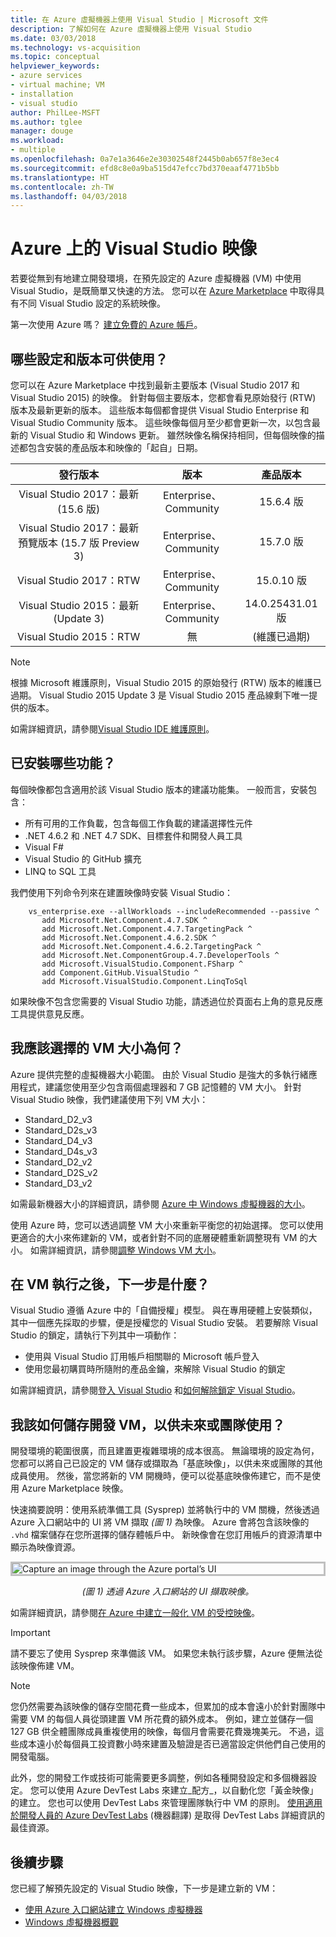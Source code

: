 ```yaml
---
title: 在 Azure 虛擬機器上使用 Visual Studio | Microsoft 文件
description: 了解如何在 Azure 虛擬機器上使用 Visual Studio
ms.date: 03/03/2018
ms.technology: vs-acquisition
ms.topic: conceptual
helpviewer_keywords:
- azure services
- virtual machine; VM
- installation
- visual studio
author: PhilLee-MSFT
ms.author: tglee
manager: douge
ms.workload:
- multiple
ms.openlocfilehash: 0a7e1a3646e2e30302548f2445b0ab657f8e3ec4
ms.sourcegitcommit: efd8c8e0a9ba515d47efcc7bd370eaaf4771b5bb
ms.translationtype: HT
ms.contentlocale: zh-TW
ms.lasthandoff: 04/03/2018
---
```

# <a id="top"> </a> Azure 上的 Visual Studio 映像
若要從無到有地建立開發環境，在預先設定的 Azure 虛擬機器 (VM) 中使用 Visual Studio，是既簡單又快速的方法。 您可以在 [Azure Marketplace](https://azuremarketplace.microsoft.com/marketplace/apps?search=%22visual%20studio%202017%22&page=1) 中取得具有不同 Visual Studio 設定的系統映像。

第一次使用 Azure 嗎？ [建立免費的 Azure 帳戶](https://azure.microsoft.com/free)。

## <a name="what-configurations-and-versions-are-available"></a>哪些設定和版本可供使用？
您可以在 Azure Marketplace 中找到最新主要版本 (Visual Studio 2017 和 Visual Studio 2015) 的映像。 針對每個主要版本，您都會看見原始發行 (RTW) 版本及最新更新的版本。 這些版本每個都會提供 Visual Studio Enterprise 和 Visual Studio Community 版本。 這些映像每個月至少都會更新一次，以包含最新的 Visual Studio 和 Windows 更新。 雖然映像名稱保持相同，但每個映像的描述都包含安裝的產品版本和映像的「起自」日期。

| 發行版本                                              | 版本                     |     產品版本     |
|:------------------------------------------------------------:|:----------------------------:|:-----------------------:|
| Visual Studio 2017：最新 (15.6 版)                    |    Enterprise、Community     |      15.6.4 版     |
| Visual Studio 2017：最新預覽版本 (15.7 版 Preview 3) |    Enterprise、Community     |      15.7.0 版     |
|         Visual Studio 2017：RTW                              |    Enterprise、Community     |      15.0.10 版    |
|   Visual Studio 2015：最新 (Update 3)                      |    Enterprise、Community     |  14.0.25431.01 版  |
|         Visual Studio 2015：RTW                              |             無             | (維護已過期) |

> [!NOTE]
> 根據 Microsoft 維護原則，Visual Studio 2015 的原始發行 (RTW) 版本的維護已過期。 Visual Studio 2015 Update 3 是 Visual Studio 2015 產品線剩下唯一提供的版本。

如需詳細資訊，請參閱[Visual Studio IDE 維護原則](/visualstudio/productinfo/vs-servicing-vs)。

## <a name="what-features-are-installed"></a>已安裝哪些功能？
每個映像都包含適用於該 Visual Studio 版本的建議功能集。 一般而言，安裝包含：

* 所有可用的工作負載，包含每個工作負載的建議選擇性元件
* .NET 4.6.2 和 .NET 4.7 SDK、目標套件和開發人員工具
* Visual F#
* Visual Studio 的 GitHub 擴充
* LINQ to SQL 工具

我們使用下列命令列來在建置映像時安裝 Visual Studio：

```shell
    vs_enterprise.exe --allWorkloads --includeRecommended --passive ^
       add Microsoft.Net.Component.4.7.SDK ^
       add Microsoft.Net.Component.4.7.TargetingPack ^
       add Microsoft.Net.Component.4.6.2.SDK ^
       add Microsoft.Net.Component.4.6.2.TargetingPack ^
       add Microsoft.Net.ComponentGroup.4.7.DeveloperTools ^
       add Microsoft.VisualStudio.Component.FSharp ^
       add Component.GitHub.VisualStudio ^
       add Microsoft.VisualStudio.Component.LinqToSql
```

如果映像不包含您需要的 Visual Studio 功能，請透過位於頁面右上角的意見反應工具提供意見反應。

## <a name="what-size-vm-should-i-choose"></a>我應該選擇的 VM 大小為何？
Azure 提供完整的虛擬機器大小範圍。 由於 Visual Studio 是強大的多執行緒應用程式，建議您使用至少包含兩個處理器和 7 GB 記憶體的 VM 大小。 針對 Visual Studio 映像，我們建議使用下列 VM 大小：

   * Standard_D2_v3
   * Standard_D2s_v3
   * Standard_D4_v3
   * Standard_D4s_v3
   * Standard_D2_v2
   * Standard_D2S_v2
   * Standard_D3_v2

如需最新機器大小的詳細資訊，請參閱 [Azure 中 Windows 虛擬機器的大小](/azure/virtual-machines/windows/sizes)。

使用 Azure 時，您可以透過調整 VM 大小來重新平衡您的初始選擇。 您可以使用更適合的大小來佈建新的 VM，或者針對不同的底層硬體重新調整現有 VM 的大小。 如需詳細資訊，請參閱[調整 Windows VM 大小](/azure/virtual-machines/windows/resize-vm)。

## <a name="after-the-vm-is-running-whats-next"></a>在 VM 執行之後，下一步是什麼？
Visual Studio 遵循 Azure 中的「自備授權」模型。 與在專用硬體上安裝類似，其中一個應先採取的步驟，便是授權您的 Visual Studio 安裝。 若要解除 Visual Studio 的鎖定，請執行下列其中一項動作：
- 使用與 Visual Studio 訂用帳戶相關聯的 Microsoft 帳戶登入
- 使用您最初購買時所隨附的產品金鑰，來解除 Visual Studio 的鎖定

如需詳細資訊，請參閱[登入 Visual Studio](../ide/signing-in-to-visual-studio.md) 和[如何解除鎖定 Visual Studio](../ide/how-to-unlock-visual-studio.md)。

## <a name="how-do-i-save-the-development-vm-for-future-or-team-use"></a>我該如何儲存開發 VM，以供未來或團隊使用？

開發環境的範圍很廣，而且建置更複雜環境的成本很高。 無論環境的設定為何，您都可以將自己已設定的 VM 儲存或擷取為「基底映像」，以供未來或團隊的其他成員使用。 然後，當您將新的 VM 開機時，便可以從基底映像佈建它，而不是使用 Azure Marketplace 映像。

快速摘要說明：使用系統準備工具 (Sysprep) 並將執行中的 VM 關機，然後透過 Azure 入口網站中的 UI 將 VM 擷取 *(圖 1)* 為映像。 Azure 會將包含該映像的 `.vhd` 檔案儲存在您所選擇的儲存體帳戶中。 新映像會在您訂用帳戶的資源清單中顯示為映像資源。

<img src="media/capture-vm.png" alt="Capture an image through the Azure portal’s UI" style="border:3px solid Silver; display: block; margin: auto;"><center>*(圖 1) 透過 Azure 入口網站的 UI 擷取映像。*</center>

如需詳細資訊，請參閱[在 Azure 中建立一般化 VM 的受控映像](/azure/virtual-machines/windows/capture-image-resource)。

> [!IMPORTANT]
> 請不要忘了使用 Sysprep 來準備該 VM。 如果您未執行該步驟，Azure 便無法從該映像佈建 VM。

> [!NOTE]
> 您仍然需要為該映像的儲存空間花費一些成本，但累加的成本會遠小於針對團隊中需要 VM 的每個人員從頭建置 VM 所花費的額外成本。 例如，建立並儲存一個 127 GB 供全體團隊成員重複使用的映像，每個月會需要花費幾塊美元。 不過，這些成本遠小於每個員工投資數小時來建置及驗證是否已適當設定供他們自己使用的開發電腦。

此外，您的開發工作或技術可能需要更多調整，例如各種開發設定和多個機器設定。 您可以使用 Azure DevTest Labs 來建立_配方_，以自動化您「黃金映像」的建立。 您也可以使用 DevTest Labs 來管理團隊執行中 VM 的原則。 [使用適用於開發人員的 Azure DevTest Labs](/azure/devtest-lab/devtest-lab-developer-lab) \(機器翻譯\) 是取得 DevTest Labs 詳細資訊的最佳資源。

## <a name="next-steps"></a>後續步驟
您已經了解預先設定的 Visual Studio 映像，下一步是建立新的 VM：

* [使用 Azure 入口網站建立 Windows 虛擬機器](/azure/virtual-machines/windows/quick-create-portal)
* [Windows 虛擬機器概觀](/azure/virtual-machines/windows/overview)
